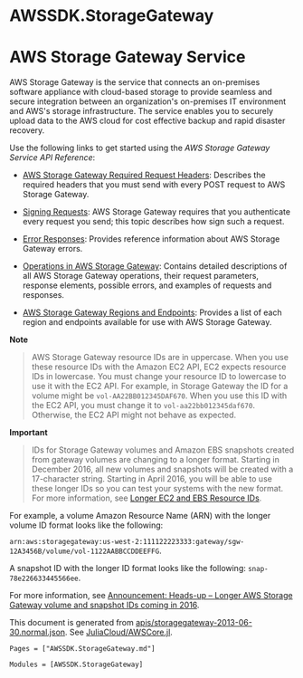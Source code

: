 # AWSSDK.StorageGateway

# AWS Storage Gateway Service

AWS Storage Gateway is the service that connects an on-premises software appliance with cloud-based storage to provide seamless and secure integration between an organization's on-premises IT environment and AWS's storage infrastructure. The service enables you to securely upload data to the AWS cloud for cost effective backup and rapid disaster recovery.

Use the following links to get started using the *AWS Storage Gateway Service API Reference*:

*   [AWS Storage Gateway Required Request Headers](http://docs.aws.amazon.com/storagegateway/latest/userguide/AWSStorageGatewayAPI.html#AWSStorageGatewayHTTPRequestsHeaders): Describes the required headers that you must send with every POST request to AWS Storage Gateway.

*   [Signing Requests](http://docs.aws.amazon.com/storagegateway/latest/userguide/AWSStorageGatewayAPI.html#AWSStorageGatewaySigningRequests): AWS Storage Gateway requires that you authenticate every request you send; this topic describes how sign such a request.

*   [Error Responses](http://docs.aws.amazon.com/storagegateway/latest/userguide/AWSStorageGatewayAPI.html#APIErrorResponses): Provides reference information about AWS Storage Gateway errors.

*   [Operations in AWS Storage Gateway](http://docs.aws.amazon.com/storagegateway/latest/APIReference/API_Operations.html): Contains detailed descriptions of all AWS Storage Gateway operations, their request parameters, response elements, possible errors, and examples of requests and responses.

*   [AWS Storage Gateway Regions and Endpoints](http://docs.aws.amazon.com/general/latest/general/latest/gr/rande.html#sg_region): Provides a list of each region and endpoints available for use with AWS Storage Gateway.

**Note**
> AWS Storage Gateway resource IDs are in uppercase. When you use these resource IDs with the Amazon EC2 API, EC2 expects resource IDs in lowercase. You must change your resource ID to lowercase to use it with the EC2 API. For example, in Storage Gateway the ID for a volume might be `vol-AA22BB012345DAF670`. When you use this ID with the EC2 API, you must change it to `vol-aa22bb012345daf670`. Otherwise, the EC2 API might not behave as expected.

**Important**
> IDs for Storage Gateway volumes and Amazon EBS snapshots created from gateway volumes are changing to a longer format. Starting in December 2016, all new volumes and snapshots will be created with a 17-character string. Starting in April 2016, you will be able to use these longer IDs so you can test your systems with the new format. For more information, see [Longer EC2 and EBS Resource IDs](https://aws.amazon.com/ec2/faqs/#longer-ids).

For example, a volume Amazon Resource Name (ARN) with the longer volume ID format looks like the following:

`arn:aws:storagegateway:us-west-2:111122223333:gateway/sgw-12A3456B/volume/vol-1122AABBCCDDEEFFG`.

A snapshot ID with the longer ID format looks like the following: `snap-78e226633445566ee`.

For more information, see [Announcement: Heads-up – Longer AWS Storage Gateway volume and snapshot IDs coming in 2016](https://forums.aws.amazon.com/ann.jspa?annID=3557).

This document is generated from
[apis/storagegateway-2013-06-30.normal.json](https://github.com/aws/aws-sdk-js/blob/master/apis/storagegateway-2013-06-30.normal.json).
See [JuliaCloud/AWSCore.jl](https://github.com/JuliaCloud/AWSCore.jl).

```@index
Pages = ["AWSSDK.StorageGateway.md"]
```

```@autodocs
Modules = [AWSSDK.StorageGateway]
```
